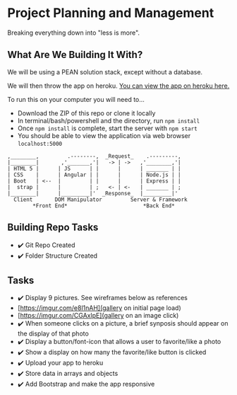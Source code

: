 # Project Planning and Management
Breaking everything down into "less is more".

## What Are We Building It With?
We will be using a PEAN solution stack, except without a database.

We will then throw the app on heroku.
[You can view the app on heroku here.](https://desolate-ocean-90839.herokuapp.com/)

To run this on your computer you will need to...

* Download the ZIP of this repo or clone it locally
* In terminal/bash/powershell and the directory, run `npm install`
* Once `npm install` is complete, start the server with `npm start`
* You should be able to view the application via web browser `localhost:5000`

```          
,________,         .--------,  _Request_    .---------,         
|________|       ,'_______,'|   -> | ->   ,'________,'|        
| HTML 5 |      | JS      | |      |      | _______ | |        
| CSS    |      | Angular | |      |      | Node.js | |        
| Boot   | <--  |         | |      |      | Express | |              
|  strap |      |         | ;   <- | <-   | _______ | ;        
|________|      |_________|'  _Response_  |_________|'         
  Client       DOM Manipulator         Server & Framework
        *Front End*                        *Back End*              
```

## Building Repo Tasks
- :heavy_check_mark: Git Repo Created
- :heavy_check_mark: Folder Structure Created

## Tasks
- :heavy_check_mark: Display 9 pictures. See wireframes below as references
 - [https://imgur.com/e8l1nAH](gallery on initial page load)
 - [https://imgur.com/CGAxlpE](gallery on an image click)
- :heavy_check_mark: When someone clicks on a picture, a brief synposis should appear on the display of that photo
- :heavy_check_mark: Display a button/font-icon that allows a user to favorite/like a photo
- :heavy_check_mark: Show a display on how many the favorite/like button is clicked
- :heavy_check_mark: Upload your app to heroku
- :heavy_check_mark: Store data in arrays and objects
- :heavy_check_mark: Add Bootstrap and make the app responsive
